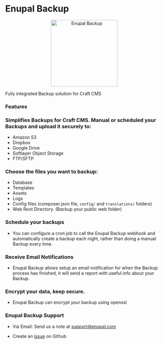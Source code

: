 # Enupal Backup
<p align="center">
	<a href="https://enupal.com/craft-plugins/enupal-backup/docs/" target="_blank">
	<img width="212" height="212" src="https://enupal.com/assets/docs/backup-icon.svg" alt="Enupal Backup"></a>
</p>

Fully integrated Backup solution for Craft CMS

### Features

### Simplifies Backups for Craft CMS. Manual or scheduled your Backups and upload it securely to:

* Amazon S3
* Dropbox
* Google Drive
* Softlayer Object Storage
* FTP/SFTP.

### Choose the files you want to backup:

* Database
* Templates
* Assets
* Logs
* Config files (composer.json file, `config/` and `translations/` folders)
* Web Root Directory. (Backup your public web folder)

### Schedule your backups

* You can configure a cron job to call the Enupal Backup webhook and automatically create a backup each night, rather than doing a manual Backup every time.

### Receive Email Notifications

* Enupal Backup allows setup an email notification for when the Backup process has finished, it will send a report with useful info about your Backup.

### Encrypt your data, keep secure.

* Enupal Backup can encrypt your backup using openssl

### Enupal Backup Support

* Via Email: Send us a note at support@enupal.com

* Create an [issue](https://github.com/enupal/backup/issues) on Github
